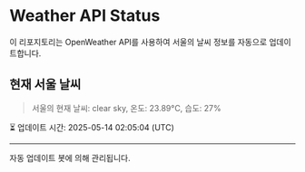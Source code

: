 
# Weather API Status

이 리포지토리는 OpenWeather API를 사용하여 서울의 날씨 정보를 자동으로 업데이트합니다.

## 현재 서울 날씨
> 서울의 현재 날씨: clear sky, 온도: 23.89°C, 습도: 27%

⏳ 업데이트 시간: 2025-05-14 02:05:04 (UTC)

---
자동 업데이트 봇에 의해 관리됩니다.
